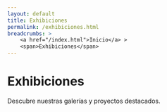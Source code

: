 ```yaml
---
layout: default
title: Exhibiciones
permalink: /exhibiciones.html
breadcrumbs: >
    <a href="/index.html">Inicio</a> >
    <span>Exhibiciones</span>
---
```


# Exhibiciones

Descubre nuestras galerías y proyectos destacados.

